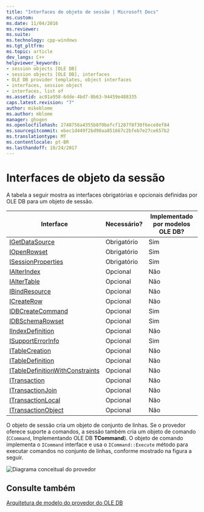 ```yaml
---
title: "Interfaces de objeto de sessão | Microsoft Docs"
ms.custom: 
ms.date: 11/04/2016
ms.reviewer: 
ms.suite: 
ms.technology: cpp-windows
ms.tgt_pltfrm: 
ms.topic: article
dev_langs: C++
helpviewer_keywords:
- session objects [OLE DB]
- session objects [OLE DB], interfaces
- OLE DB provider templates, object interfaces
- interfaces, session object
- interfaces, list of
ms.assetid: ac01a958-6dde-4bd7-8b63-94459e488335
caps.latest.revision: "7"
author: mikeblome
ms.author: mblome
manager: ghogen
ms.openlocfilehash: 2748756a4355b8f0befcf1287f8f30f6ece8ef84
ms.sourcegitcommit: ebec1d449f2bd98aa851667c2bfeb7e27ce657b2
ms.translationtype: MT
ms.contentlocale: pt-BR
ms.lasthandoff: 10/24/2017
---
```

# <a name="session-object-interfaces"></a>Interfaces de objeto da sessão
A tabela a seguir mostra as interfaces obrigatórias e opcionais definidas por OLE DB para um objeto de sessão.  
  
|Interface|Necessário?|Implementado por modelos OLE DB?|  
|---------------|---------------|--------------------------------------|  
|[IGetDataSource](https://msdn.microsoft.com/en-us/library/ms709721.aspx)|Obrigatório|Sim|  
|[IOpenRowset](https://msdn.microsoft.com/en-us/library/ms716946.aspx)|Obrigatório|Sim|  
|[ISessionProperties](https://msdn.microsoft.com/en-us/library/ms713721.aspx)|Obrigatório|Sim|  
|[IAlterIndex](https://msdn.microsoft.com/en-us/library/ms714943.aspx)|Opcional|Não|  
|[IAlterTable](https://msdn.microsoft.com/en-us/library/ms719764.aspx)|Opcional|Não|  
|[IBindResource](https://msdn.microsoft.com/en-us/library/ms714936.aspx)|Opcional|Não|  
|[ICreateRow](https://msdn.microsoft.com/en-us/library/ms716832.aspx)|Opcional|Não|  
|[IDBCreateCommand](https://msdn.microsoft.com/en-us/library/ms711625.aspx)|Opcional|Sim|  
|[IDBSchemaRowset](https://msdn.microsoft.com/en-us/library/ms713686.aspx)|Opcional|Sim|  
|[IIndexDefinition](https://msdn.microsoft.com/en-us/library/ms711593.aspx)|Opcional|Não|  
|[ISupportErrorInfo](https://msdn.microsoft.com/en-us/library/ms715816.aspx)|Opcional|Sim|  
|[ITableCreation](https://msdn.microsoft.com/en-us/library/ms713639.aspx)|Opcional|Não|  
|[ITableDefinition](https://msdn.microsoft.com/en-us/library/ms714277.aspx)|Opcional|Não|  
|[ITableDefinitionWithConstraints](https://msdn.microsoft.com/en-us/library/ms720947.aspx)|Opcional|Não|  
|[ITransaction](https://msdn.microsoft.com/en-us/library/ms723053.aspx)|Opcional|Não|  
|[ITransactionJoin](https://msdn.microsoft.com/en-us/library/ms718071.aspx)|Opcional|Não|  
|[ITransactionLocal](https://msdn.microsoft.com/en-us/library/ms714893.aspx)|Opcional|Não|  
|[ITransactionObject](https://msdn.microsoft.com/en-us/library/ms713659.aspx)|Opcional|Não|  
  
 O objeto de sessão cria um objeto de conjunto de linhas. Se o provedor oferece suporte a comandos, a sessão também cria um objeto de comando (`CCommand`, Implementando OLE DB **TCommand**). O objeto de comando implementa o `ICommand` interface e usa o `ICommand::Execute` método para executar comandos no conjunto de linhas, conforme mostrado na figura a seguir.  
  
 ![Diagrama conceitual do provedor](../../data/oledb/media/vc4u551.gif "vc4u551")  
  
## <a name="see-also"></a>Consulte também  
 [Arquitetura de modelo do provedor do OLE DB](../../data/oledb/ole-db-provider-template-architecture.md)